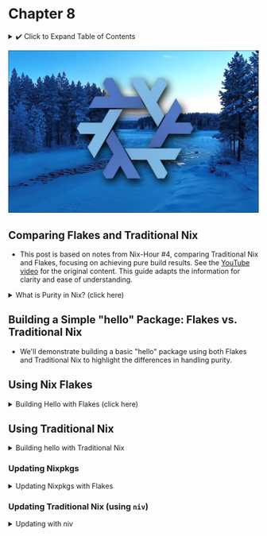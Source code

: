 # Chapter 8

<details>
<summary> ✔️ Click to Expand Table of Contents</summary>

<!-- toc -->

</details>

![nixWinter](images/nixWinter.png)

## Comparing Flakes and Traditional Nix

- This post is based on notes from Nix-Hour #4, comparing Traditional Nix and
  Flakes, focusing on achieving pure build results. See the
  [YouTube video](https://www.youtube.com/watch?v=atmoYyBAhF4) for the original
  content. This guide adapts the information for clarity and ease of understanding.

<details>
<summary> What is Purity in Nix? (click here) </summary>

- A key benefit of Nix Flakes is their _default_ enforcement of **pure evaluation**.

- In Nix, an **impure operation** depends on something _outside_ its explicit
  inputs. Examples include:

  - User's system configuration
  - Environment variables
  - Current time

- Impurity leads to unpredictable builds that may differ across systems or time.

</details>

## Building a Simple "hello" Package: Flakes vs. Traditional Nix

- We'll demonstrate building a basic "hello" package using both Flakes and
  Traditional Nix to highlight the differences in handling purity.

## Using Nix Flakes

<details>
<summary> Building Hello with Flakes (click here) </summary>

1.  **Setup:**

    ```bash
    mkdir hello && cd hello/
    ```

2.  **Create `flake.nix` (Initial Impure Example):**

    ```nix
    # flake.nix
    {
      outputs = { self, nixpkgs }: {
        myHello = (import nixpkgs {}).hello;
      };
    }
    ```

    - Note: Flakes don't have access to `builtins.currentSystem` directly.

3.  **Impure Build (Fails):**

    ```bash
    nix build .#myHello
    ```

    - This fails because Flakes enforce purity by default.

4.  **Force Impure Build:**

    ```bash
    nix build .#myHello --impure
    ```

5.  **Making the Flake Pure:**

    ```nix
    # flake.nix
    {
      inputs = {
        nixpkgs.url = "github:NixOS/nixpkgs";
        flake-utils.url = "github:numtide/flake-utils";
      };

      outputs = { self, nixpkgs, flake-utils }:
        flake-utils.lib.eachDefaultSystem (system:
          let
            pkgs = nixpkgs.legacyPackages.${system};
          in {
            packages.myHello = pkgs.hello;
          }
        );
    }
    ```

    - `flake-utils` simplifies making flakes system-agnostic and provides the `system` attribute.

6.  **Pure Build (Success):**
    ```bash
    nix build .#myHello
    ```

  </details>

## Using Traditional Nix

<details>
<summary> Building hello with Traditional Nix </summary>

1.  **Setup:**

    ```bash
    mkdir hello2 && cd hello2/
    ```

2.  **Create `default.nix` (Initial Impure Example):**

    ```nix
    # default.nix
    { myHello = (import <nixpkgs> { }).hello; }
    ```

3.  **Build (Impure):**

    ```bash
    nix-build -A myHello
    ```

4.  **Impurity Explained:**

    ```bash
    nix repl
    nix-repl> <nixpkgs>
    /nix/var/nix/profiles/per-user/root/channels/nixos
    ```

    - `<nixpkgs>` depends on the user's environment (Nixpkgs channel), making it impure. Even with channels disabled, it relies on a specific Nixpkgs version in the store.

5.  **Achieving Purity: Using `fetchTarball`**

    - GitHub allows downloading repository snapshots at specific commits, crucial for reproducibility.

    - **Get Nixpkgs Revision from `flake.lock` (from the Flake example):**

    ```nix
    # flake.lock
    "nixpkgs": {
      "locked": {
        "lastModified": 1746372124,
        "narHash": "sha256-n7W8Y6bL7mgHYW1vkXKi9zi/sV4UZqcBovICQu0rdNU=",
        "owner": "NixOS",
        "repo": "nixpkgs",
        "rev": "f5cbfa4dbbe026c155cf5a9204f3e9121d3a5fe0",
        "type": "github"
      },
    ```

6.  **Modify `default.nix` for Purity:**

    ```nix
    # default.nix
    let
      nixpkgs = fetchTarball {
        url = "[https://github.com/NixOS/nixpkgs/archive/f5cbfa4dbbe026c155cf5a9204f3e9121d3a5fe0.tar.gz](https://github.com/NixOS/nixpkgs/archive/f5cbfa4dbbe026c155cf5a9204f3e9121d3a5fe0.tar.gz)";
        sha256 = "0000000000000000000000000000000000000000000000000000"; # Placeholder
      };
    in {
      myHello = (import nixpkgs {}).hello;
    }
    ```

    - Replace `<nixpkgs>` with `fetchTarball` and a specific revision. A placeholder `sha256` is used initially.

7.  **Build (Nix provides the correct `sha256`):**

    ```bash
    nix-build -A myHello
    ```

8.  **Verification:** Both Flake and Traditional Nix builds now produce the same output path.

9.  **Remaining Impurities in Traditional Nix:**

    - Default arguments to `import <nixpkgs> {}` can introduce impurity:
      - `overlays`: `~/.config/nixpkgs/overlays` (user-specific)
      - `config`: `~/.config/nixpkgs/config.nix` (user-specific)
      - `system`: `builtins.currentSystem` (machine-specific)

10. **Making Traditional Nix Fully Pure:**

    ```nix
    # default.nix
    {system ? builtins.currentSystem}:
    let
      nixpkgs = fetchTarball {
        url =
          "[https://github.com/NixOS/nixpkgs/archive/0243fb86a6f43e506b24b4c0533bd0b0de211c19.tar.gz](https://github.com/NixOS/nixpkgs/archive/0243fb86a6f43e506b24b4c0533bd0b0de211c19.tar.gz)";
        sha256 = "1qvdbvdza7hsqhra0yg7xs252pr1q70nyrsdj6570qv66vq0fjnh";
      };
    in {
      myHello = (import nixpkgs {
        overlays = [];
        config = {};
        inherit system;
      }).hello;
    }
    ```

    - Override impure defaults for `overlays`, `config`, and make `system` an argument.

11. **Building with a Specific System:**

    ```bash
    nix-build -A myHello --argstr system x86_64-linux
    ```

12. **Pure Evaluation Mode in Traditional Nix:**

    ```bash
    nix-instantiate --eval --pure-eval --expr 'fetchGit { url = ./.; rev = "b4fe677e255c6f89c9a6fdd3ddd9319b0982b1ad"; }'
    ```

    - Example of using `--pure-eval`.

    ```bash
    nix-build --pure-eval --expr '(import (fetchGit { url = ./.; rev = "b4fe677e255c6f89c9a6fdd3ddd9319b0982b1ad"; }) { system = "x86_64-linux"; }).myHello'
    ```

    - Building with a specific revision and system.

  </details>

### Updating Nixpkgs

<details>
<summary> Updating Nixpkgs with Flakes </summary>

```bash
nix flake update
```

```nix
nix build .#myHello --override-input nixpkgs github:NixOS/nixpkgs/nixos-24.11
```

</details>

### Updating Traditional Nix (using `niv`)

<details>
<summary> Updating with niv </summary>

```nix
nix-shell -p niv
niv init
```

```nix
# default.nix
{ system ? builtins.currentSystem,
  sources ? import nix/sources.nix,
  nixpkgs ? sources.nixpkgs,
  pkgs ? import nixpkgs {
    overlays = [ ];
    config = { };
    inherit system;
  }, }: {
  myHello = pkgs.hello;
}
```

And build it with:

```bash
nix-build -A myHello
```

```bash
niv update nixpkgs --branch=nixos-unstable
nix-build -A myHello
```

<details>
<summary> Adding Home-Manager with Flakes (click here) </summary>

```nix
# flake.nix
{
  inputs = {
    nixpkgs.url = "github:NixOS/nixpkgs";
    flake-utils.url = "github:numtide/flake-utils";
    home-manager.url = "github:nix-community/home-manager";
  };

  outputs = { self, nixpkgs, flake-utils, home-manager, ... }:
    flake-utils.lib.eachDefaultSystem (system:
      let pkgs = nixpkgs.legacyPackages.${system};
      in {
        packages.myHello = pkgs.hello;
        packages.x86_64-linux.homeManagerDocs =
          home-manager.packages.x86_64-linux.docs-html;
      });
}
```

```bash
nix flake update
nix flake show github:nix-community/home-manager
```

```nix
home-manager.inputs.follows = "nixpkgs";
```

</details>

#### Adding Home-Manager with Traditional Nix

<details>
<summary> Adding Home-Manager with Traditional Nix (click here) </summary>
```nix
niv add nix-community/home-manager
```

```nix
nix repl
nix-repl> s = import ./nix/sources.nix
nix-repl> s.home-manager
```

```nix
{ system ? builtins.currentSystem, sources ? import nix/sources.nix
  , nixpkgs ? sources.nixpkgs, pkgs ? import nixpkgs {
    overlays = [ ];
    config = { };
    inherit system;
  }, }: {
  homeManagerDocs = (import sources.home-manager { pkgs = pkgs; }).docs;

  myHello = pkgs.hello;
}
```

```bash
nix-build -A homeManagerDocs
```

</details>

#### Conclusion

In this chapter, we've explored the key differences between traditional Nix and
Nix Flakes, particularly focusing on how each approach handles purity, dependency
management, and project structure. We've seen that while traditional Nix can
achieve purity with careful configuration, Flakes enforce it by default,
offering a more robust and standardized way to build reproducible environments.
Flakes also streamline dependency management and provide a more structured
project layout compared to the often ad-hoc nature of traditional Nix projects.

However, regardless of whether you're working with Flakes or traditional Nix,
understanding how to debug and trace issues within your Nix code is crucial.
When things go wrong, you'll need tools and techniques to inspect the evaluation
process, identify the source of errors, and understand how your modules and
derivations are being constructed.

In our next chapter, [Debugging and Tracing Modules](https://saylesss88.github.io/Debugging_and_Tracing_NixOS_Modules_9.html),
we will delve into the world of Nix debugging. We'll explore various
techniques and tools that can help you understand the evaluation process,
inspect the values of expressions, and trace the execution of your Nix code,
enabling you to effectively troubleshoot and resolve issues in both Flake-based
and traditional Nix projects.
